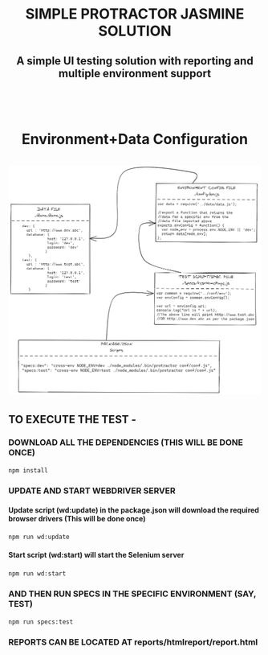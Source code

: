 <h1 align="center">

SIMPLE PROTRACTOR JASMINE SOLUTION
</h1>
<h2 align="center">A simple UI testing solution with reporting and multiple environment support </h2>


<h1 align="center">
  <br> 
  
  Environment+Data Configuration
  <br>
  <br>
  <img src="docs\images\Protractor-Jasmine-JS-Solution-Env-Config.png" alt="Environment+Data Configuration" width="800">

</h1>

## TO EXECUTE THE TEST -
### DOWNLOAD ALL THE DEPENDENCIES (THIS WILL BE DONE ONCE)
```npm install```

### UPDATE AND START WEBDRIVER SERVER
#### Update script (wd:update) in the package.json will download the required browser drivers (This will be done once)
```npm run wd:update```
#### Start script (wd:start) will start the Selenium server
```npm run wd:start```

### AND THEN RUN SPECS IN THE SPECIFIC ENVIRONMENT (SAY, TEST)
```npm run specs:test```

### REPORTS CAN BE LOCATED AT reports/htmlreport/report.html
